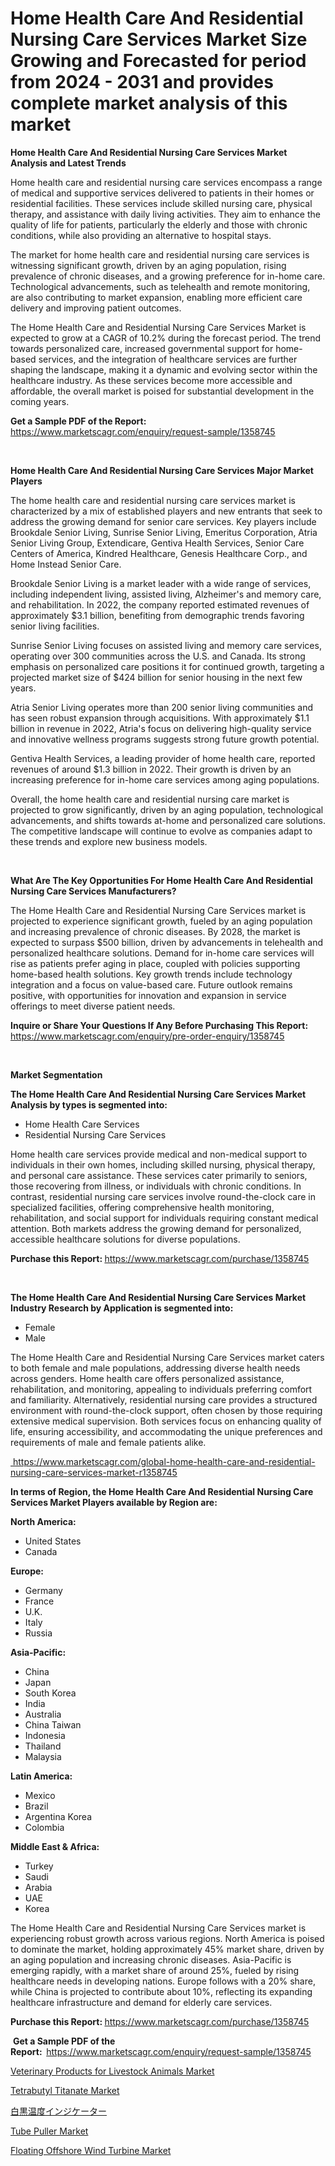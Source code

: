 <p><h1>Home Health Care And Residential Nursing Care Services Market Size Growing and Forecasted for period from 2024 - 2031 and provides complete market analysis of this market</h1></p><p><strong>Home Health Care And Residential Nursing Care Services Market Analysis and Latest Trends</strong></p>
<p><p>Home health care and residential nursing care services encompass a range of medical and supportive services delivered to patients in their homes or residential facilities. These services include skilled nursing care, physical therapy, and assistance with daily living activities. They aim to enhance the quality of life for patients, particularly the elderly and those with chronic conditions, while also providing an alternative to hospital stays.</p><p>The market for home health care and residential nursing care services is witnessing significant growth, driven by an aging population, rising prevalence of chronic diseases, and a growing preference for in-home care. Technological advancements, such as telehealth and remote monitoring, are also contributing to market expansion, enabling more efficient care delivery and improving patient outcomes.</p><p>The Home Health Care and Residential Nursing Care Services Market is expected to grow at a CAGR of 10.2% during the forecast period. The trend towards personalized care, increased governmental support for home-based services, and the integration of healthcare services are further shaping the landscape, making it a dynamic and evolving sector within the healthcare industry. As these services become more accessible and affordable, the overall market is poised for substantial development in the coming years.</p></p>
<p><strong>Get a Sample PDF of the Report:&nbsp;</strong> <a href="https://www.marketscagr.com/enquiry/request-sample/1358745">https://www.marketscagr.com/enquiry/request-sample/1358745</a></p>
<p>&nbsp;</p>
<p><strong>Home Health Care And Residential Nursing Care Services Major Market Players</strong></p>
<p><p>The home health care and residential nursing care services market is characterized by a mix of established players and new entrants that seek to address the growing demand for senior care services. Key players include Brookdale Senior Living, Sunrise Senior Living, Emeritus Corporation, Atria Senior Living Group, Extendicare, Gentiva Health Services, Senior Care Centers of America, Kindred Healthcare, Genesis Healthcare Corp., and Home Instead Senior Care.</p><p>Brookdale Senior Living is a market leader with a wide range of services, including independent living, assisted living, Alzheimer's and memory care, and rehabilitation. In 2022, the company reported estimated revenues of approximately $3.1 billion, benefiting from demographic trends favoring senior living facilities.</p><p>Sunrise Senior Living focuses on assisted living and memory care services, operating over 300 communities across the U.S. and Canada. Its strong emphasis on personalized care positions it for continued growth, targeting a projected market size of $424 billion for senior housing in the next few years.</p><p>Atria Senior Living operates more than 200 senior living communities and has seen robust expansion through acquisitions. With approximately $1.1 billion in revenue in 2022, Atria's focus on delivering high-quality service and innovative wellness programs suggests strong future growth potential.</p><p>Gentiva Health Services, a leading provider of home health care, reported revenues of around $1.3 billion in 2022. Their growth is driven by an increasing preference for in-home care services among aging populations.</p><p>Overall, the home health care and residential nursing care market is projected to grow significantly, driven by an aging population, technological advancements, and shifts towards at-home and personalized care solutions. The competitive landscape will continue to evolve as companies adapt to these trends and explore new business models.</p></p>
<p>&nbsp;</p>
<p><strong>What Are The Key Opportunities For Home Health Care And Residential Nursing Care Services Manufacturers?</strong></p>
<p><p>The Home Health Care and Residential Nursing Care Services market is projected to experience significant growth, fueled by an aging population and increasing prevalence of chronic diseases. By 2028, the market is expected to surpass $500 billion, driven by advancements in telehealth and personalized healthcare solutions. Demand for in-home care services will rise as patients prefer aging in place, coupled with policies supporting home-based health solutions. Key growth trends include technology integration and a focus on value-based care. Future outlook remains positive, with opportunities for innovation and expansion in service offerings to meet diverse patient needs.</p></p>
<p><strong>Inquire or Share Your Questions If Any Before Purchasing This Report:</strong> <a href="https://www.marketscagr.com/enquiry/pre-order-enquiry/1358745">https://www.marketscagr.com/enquiry/pre-order-enquiry/1358745</a></p>
<p>&nbsp;</p>
<p><strong>Market Segmentation</strong></p>
<p><strong>The Home Health Care And Residential Nursing Care Services Market Analysis by types is segmented into:</strong></p>
<p><ul><li>Home Health Care Services</li><li>Residential Nursing Care Services</li></ul></p>
<p><p>Home health care services provide medical and non-medical support to individuals in their own homes, including skilled nursing, physical therapy, and personal care assistance. These services cater primarily to seniors, those recovering from illness, or individuals with chronic conditions. In contrast, residential nursing care services involve round-the-clock care in specialized facilities, offering comprehensive health monitoring, rehabilitation, and social support for individuals requiring constant medical attention. Both markets address the growing demand for personalized, accessible healthcare solutions for diverse populations.</p></p>
<p><strong>Purchase this Report:&nbsp;</strong><a href="https://www.marketscagr.com/purchase/1358745">https://www.marketscagr.com/purchase/1358745</a></p>
<p>&nbsp;</p>
<p><strong>The Home Health Care And Residential Nursing Care Services Market Industry Research by Application is segmented into:</strong></p>
<p><ul><li>Female</li><li>Male</li></ul></p>
<p><p>The Home Health Care and Residential Nursing Care Services market caters to both female and male populations, addressing diverse health needs across genders. Home health care offers personalized assistance, rehabilitation, and monitoring, appealing to individuals preferring comfort and familiarity. Alternatively, residential nursing care provides a structured environment with round-the-clock support, often chosen by those requiring extensive medical supervision. Both services focus on enhancing quality of life, ensuring accessibility, and accommodating the unique preferences and requirements of male and female patients alike.</p></p>
<p><a href="https://www.marketscagr.com/global-home-health-care-and-residential-nursing-care-services-market-r1358745">&nbsp;https://www.marketscagr.com/global-home-health-care-and-residential-nursing-care-services-market-r1358745</a></p>
<p><strong>In terms of Region, the Home Health Care And Residential Nursing Care Services Market Players available by Region are:</strong></p>
<p>
    <p> <strong> North America: </strong>
        <ul>
            <li>United States</li>
            <li>Canada</li>
        </ul>
        </p> 
    <p> <strong> Europe: </strong>
        <ul>
            <li>Germany</li>
            <li>France</li>
            <li>U.K.</li>
            <li>Italy</li>
            <li>Russia</li>
        </ul>
        </p> 
    <p> <strong> Asia-Pacific: </strong>
        <ul>
            <li>China</li>
            <li>Japan</li>
            <li>South Korea</li>
            <li>India</li>
            <li>Australia</li>
            <li>China Taiwan</li>
            <li>Indonesia</li>
            <li>Thailand</li>
            <li>Malaysia</li>
        </ul>
        </p> 
    <p> <strong> Latin America: </strong>
        <ul>
            <li>Mexico</li>
            <li>Brazil</li>
            <li>Argentina Korea</li>
            <li>Colombia</li>
        </ul>
        </p> 
    <p> <strong> Middle East & Africa: </strong>
        <ul>
            <li>Turkey</li>
            <li>Saudi</li>
            <li>Arabia</li>
            <li>UAE</li>
            <li>Korea</li>
        </ul>
    </p>
    </p>
<p><p>The Home Health Care and Residential Nursing Care Services market is experiencing robust growth across various regions. North America is poised to dominate the market, holding approximately 45% market share, driven by an aging population and increasing chronic diseases. Asia-Pacific is emerging rapidly, with a market share of around 25%, fueled by rising healthcare needs in developing nations. Europe follows with a 20% share, while China is projected to contribute about 10%, reflecting its expanding healthcare infrastructure and demand for elderly care services.</p></p>
<p><strong>Purchase this Report: </strong><a href="https://www.marketscagr.com/purchase/1358745">https://www.marketscagr.com/purchase/1358745</a></p>
<p>&nbsp;<strong>Get a Sample PDF of the Report:&nbsp;&nbsp;</strong><a href="https://www.marketscagr.com/enquiry/request-sample/1358745">https://www.marketscagr.com/enquiry/request-sample/1358745</a></p>
<p><strong></strong></p>
<p><p><a href="https://github.com/tamvrosiya/Market-Research-Report-List-6/blob/main/veterinary-products-for-livestock-animals-market.md">Veterinary Products for Livestock Animals Market</a></p><p><a href="https://issuu.com/reportprime-2/docs/tetrabutyl-titanate-market-size-203_5b0bb3c8495eca">Tetrabutyl Titanate Market</a></p><p><a href="https://medium.com/@alioukaye1/black-and-white-temperature-indicator-fb586266fb7b">白黒温度インジケーター</a></p><p><a href="https://www.linkedin.com/pulse/market-insights-global-tube-puller-forecast-innovation-trends-hmbwf?trackingId=j7a0qLqJTkCYGxUz%2FaMT4Q%3D%3D">Tube Puller Market</a></p><p><a href="https://www.linkedin.com/pulse/floating-offshore-wind-turbine-market-global-regional-analysis-i7dyf?trackingId=2v26QxVYRRCXobnzu9v%2BwA%3D%3D">Floating Offshore Wind Turbine Market</a></p></p>